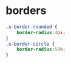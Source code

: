 # borders

```css
.x-border-rounded {
    border-radius:4px;
}
.x-border-circle {
    border-radius:50%;
}